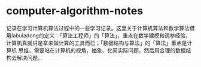 # computer-algorithm-notes
记录在学习计算机算法过程中的一些学习记录。这里关于计算机算法和数学算法借用labuladong的定义：「算法工程师」的「算法」，重点在数学建模和调参经验，计算机真就只是拿来做计算的工具而已；「数据结构与算法」的「算法」重点是计算机 思维，需要站在计算机的视⻆，抽象、化简实际问题，然后用合理的数据结构去解决问题。
